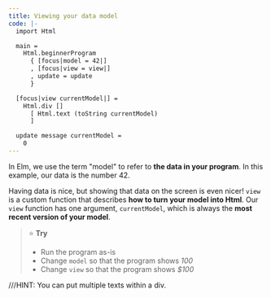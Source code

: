 ```yaml
---
title: Viewing your data model
code: |-
  import Html

  main =
    Html.beginnerProgram
      { [focus|model = 42|]
      , [focus|view = view|]
      , update = update
      }

  [focus|view currentModel|] =
    Html.div []
      [ Html.text (toString currentModel)
      ]

  update message currentModel =
    0
---
```

In Elm, we use the term "model" to refer to **the data in your program**.
In this example, our data is the number 42.

Having data is nice, but showing that data on the screen is even nicer!
`view` is a custom function that describes **how to turn your model into Html**.
Our `view` function has one argument, `currentModel`,
which is always the **most recent version of your model**.

> ⭐️ **Try**
>
> * Run the program as-is
> * Change `model` so that the program shows _100_
> * Change `view` so that the program shows _$100_

///HINT: You can put multiple texts within a div.